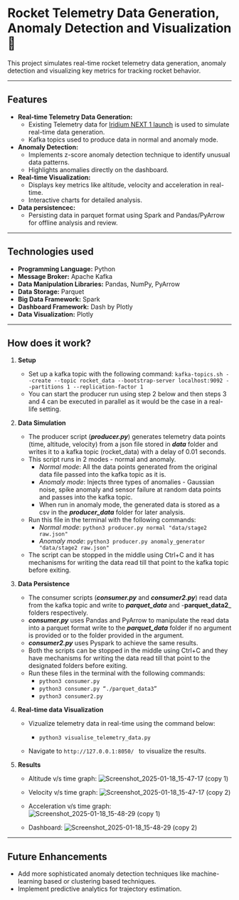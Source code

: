 # Rocket Telemetry Data Generation, Anomaly Detection and Visualization 🚀

This project simulates real-time rocket telemetry data generation, anomaly detection and visualizing key metrics for tracking rocket behavior.

---

## Features
- **Real-time Telemetry Data Generation:**
  - Existing Telemetry data for [Iridium NEXT 1 launch](https://github.com/shahar603/Telemetry-Data/tree/master/Iridium%20NEXT%201) is used to simulate real-time data generation.
  - Kafka topics used to produce data in normal and anomaly mode.
- **Anomaly Detection:**
  - Implements z-score anomaly detection technique to identify unusual data patterns.
  - Highlights anomalies directly on the dashboard.
- **Real-time Visualization:**
  - Displays key metrics like altitude, velocity and acceleration in real-time.
  - Interactive charts for detailed analysis.
- **Data persistencec:**
  - Persisting data in parquet format using Spark and Pandas/PyArrow for offline analysis and review.
---

## Technologies used
- **Programming Language:** Python
- **Message Broker:** Apache Kafka
- **Data Manipulation Libraries:** Pandas, NumPy, PyArrow
- **Data Storage:** Parquet
- **Big Data Framework:** Spark
- **Dashboard Framework:** Dash by Plotly
- **Data Visualization:** Plotly
---

## How does it work?
1. **Setup**
   - Set up a kafka topic with the following command:
     ```kafka-topics.sh --create --topic rocket_data --bootstrap-server localhost:9092 --partitions 1 --replication-factor 1```
   - You can start the producer run using step 2 below and then steps 3 and 4 can be executed in parallel as it would be the case in a real-life setting.

2. **Data Simulation**
   - The producer script (_**producer.py**_) generates telemetry data points (time, altitude, velocity) from a json file stored in _**data**_ folder and writes it to a kafka topic (rocket_data) with a delay of 0.01 seconds.
   - This script runs in 2 modes - normal and anomaly.
       - _Normal mode_: All the data points generated from the original data file passed into the kafka topic as it is.
       - _Anomaly mode_: Injects three types of anomalies - Gaussian noise, spike anomaly and sensor failure at random data points and passes into the kafka topic.
       - When run in anomaly mode, the generated data is stored as a csv in the _**producer_data**_ folder for later analysis.
   - Run this file in the terminal with the following commands:
       - _Normal mode_: ```python3 producer.py normal "data/stage2 raw.json"```
       - _Anomaly mode_: ```python3 producer.py anomaly_generator "data/stage2 raw.json"```
   - The script can be stopped in the middle using Ctrl+C and it has mechanisms for writing the data read till that point to the kafka topic before exiting.

   
3. **Data Persistence**
   - The consumer scripts (_**consumer.py**_ and _**consumer2.py**_) read data from the kafka topic and write to _**parquet_data**_ and -**parquet_data2**_ folders respectively.
   - _**consumer.py**_ uses Pandas and PyArrow to manipulate the read data into a parquet format write to the _**parquet_data**_ folder if no argument is provided or to the folder provided in the argument.
   - _**consumer2.py**_ uses Pyspark to achieve the same results.
   - Both the scripts can be stopped in the middle using Ctrl+C and they have mechanisms for writing the data read till that point to the designated folders before exiting.
   - Run these files in the terminal with the following commands:
       - ```python3 consumer.py```
       - ```python3 consumer.py “./parquet_data3”```
       - ```python3 consumer2.py```
    
4. **Real-time data Visualization**
   - Vizualize telemetry data in real-time using the command below:
       - ```python3 visualise_telemetry_data.py```
    
   - Navigate to ```http://127.0.0.1:8050/ ``` to visualize the results.
 

5. **Results**
   - Altitude v/s time graph:
      ![Screenshot_2025-01-18_15-47-17 (copy 1)](https://github.com/user-attachments/assets/9445ecc3-9c95-4fd1-bab0-383a54be2b4d)

   - Velocity v/s time graph:
      ![Screenshot_2025-01-18_15-47-17 (copy 2)](https://github.com/user-attachments/assets/918c834e-1f62-4b0b-89b3-622a30a75492)

   - Acceleration v/s time graph:
      ![Screenshot_2025-01-18_15-48-29 (copy 1)](https://github.com/user-attachments/assets/2757e768-3da9-4ffe-bffc-2c259101da8e)

   - Dashboard: 
      ![Screenshot_2025-01-18_15-48-29 (copy 2)](https://github.com/user-attachments/assets/11e88af7-6911-46b6-b8ec-b1adce76f727)

     

     
---

## Future Enhancements
- Add more sophisticated anomaly detection techniques like machine-learning based or clustering based techniques.
- Implement predictive analytics for trajectory estimation.









